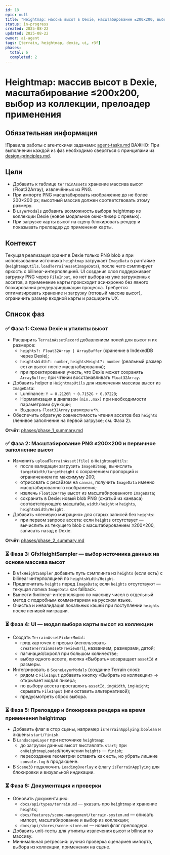 ```yaml
---
id: 18
epic: null
title: "Heightmap: массив высот в Dexie, масштабирование ≤200x200, выбор из коллекции, прелоадер применения"
status: in-progress
created: 2025-08-22
updated: 2025-08-22
owner: ai-agent
tags: [terrain, heightmap, dexie, ui, r3f]
phases:
  total: 6
  completed: 2
---
```


# Heightmap: массив высот в Dexie, масштабирование ≤200x200, выбор из коллекции, прелоадер применения

## Обязательная информация
!Правила работы с агентскими задачами: [agent-tasks.md](../../../../docs/development/workflows/agent-tasks.md)
ВАЖНО: При выполнении каждой из фаз необходимо сверяться с принципами из [design-principles.md](../../../../docs/architecture/design-principles.md).

## Цели
- Добавить к таблице `terrainAssets` хранение массива высот (Float32Array), извлечённых из PNG.
- При импорте PNG масштабировать изображение до не более 200×200 px; высотный массив должен соответствовать этому размеру.
- В `LayerModals` добавить возможность выбора heightmap из коллекции Dexie (новое модальное окно-пикер с превью).
- При загрузке карты высот на сцену блокировать рендер и показывать прелоадер до применения карты.

## Контекст
Текущая реализация хранит в Dexie только PNG blob и при использовании источника `heightmap` загружает `ImageData` в рантайме (`HeightmapUtils.loadTerrainAssetImageData`), после чего сэмплирует яркость с bilinear-интерполяцией. UI создания слоя поддерживает загрузку PNG через `FileInput`, но нет выбора из уже загруженных ассетов, а применение карты происходит асинхронно без явного блокирования рендера/индикации процесса. Требуется оптимизировать хранение и загрузку (готовый массив высот), ограничить размер входной карты и расширить UX.

## Список фаз

### ✅ Фаза 1: Схема Dexie и утилиты высот
- Расширить `TerrainAssetRecord` добавлением полей для высот и их размеров:
  - `heights?: Float32Array | ArrayBuffer` (хранение в IndexedDB через Dexie);
  - `heightsWidth?: number`, `heightsHeight?: number` (реальный размер сетки высот после масштабирования);
  - при проектировании учесть, что Dexie может сохранять `ArrayBuffer`; при чтении восстанавливать `Float32Array`.
- Добавить helper в `HeightmapUtils` для извлечения массива высот из `ImageData`:
  - Luminance: `Y = 0.2126R + 0.7152G + 0.0722B`;
  - Нормализация в диапазон `[min..max]` при необходимости параметрами функции;
  - Выдавать `Float32Array` размера `w*h`.
- Обеспечить обратную совместимость чтения ассетов без `heights` (ленивое заполнение на первой загрузке; см. Фаза 2).

**Отчёт**: [phases/phase_1_summary.md](phases/phase_1_summary.md)

### ✅ Фаза 2: Масштабирование PNG ≤200×200 и первичное заполнение высот
- Изменить `uploadTerrainAsset(file)` в `HeightmapUtils`:
  - после валидации загрузить `ImageBitmap`, вычислить `targetWidth/targetHeight` с сохранением пропорций и ограничением по максимуму 200;
  - отрисовать с ресайзом на `canvas`, получить `ImageData` именно масштабированного изображения;
  - извлечь `Float32Array` высот из масштабированного `ImageData`;
  - сохранить в Dexie: новый blob PNG (сжатый из канваса) соответствующего масштаба, `width/height` и `heights`, `heightsWidth/Height`.
- Добавить «ленивую миграцию» для старых записей без `heights`:
  - при первом запросе ассета: если `heights` отсутствует — вычислить из текущего blob с масштабированием ≤200×200, записать назад в Dexie.

**Отчёт**: [phases/phase_2_summary.md](phases/phase_2_summary.md)

### ⏳ Фаза 3: GfxHeightSampler — выбор источника данных на основе массива высот
- В `GfxHeightSampler` добавить путь сэмплинга из `heights` (если есть) с bilinear интерполяцией по `heightsWidth/Height`.
- Предпочитать `heights` перед `ImageData`; если `heights` отсутствуют — текущая логика `ImageData` как fallback.
- Вынести билinear-интерполяцию по массиву чисел в отдельный метод с подробным комментарием на русском языке.
- Очистка и инвалидация локальных кэшей при поступлении `heights` после ленивой миграции.

### ⏳ Фаза 4: UI — модал выбора карты высот из коллекции
- Создать `TerrainAssetPickerModal`:
  - грид карточек с превью (использовать `createTerrainAssetPreviewUrl`), названием, размерами, датой;
  - пагинация/скролл при большом количестве;
  - выбор одного ассета, кнопка «Выбрать» возвращает `assetId` и размеры.
- Интегрировать в `SceneLayerModals` (создание Terrain слоя):
  - рядом с `FileInput` добавить кнопку «Выбрать из коллекции» → открывает модал пикера;
  - по выбору ассета проставлять `assetId`, `imgWidth`, `imgHeight`; скрывать `FileInput` (или оставить альтернативой);
  - предусмотреть сброс выбора.

### ⏳ Фаза 5: Прелоадер и блокировка рендера на время применения heightmap
- Добавить флаг в стор сцены, например `isTerrainApplying:boolean` и экшены `start/finish`.
- В `LandscapeLayer` при источнике `heightmap`:
  - до загрузки данных высот выставлять `start`; при `onHeightmapLoaded`/получении `heights` — `finish`;
  - пересоздание геометрии оставить как есть, но убрать лишние `console.log` в продакшене.
- В `Scene3D` подключить `LoadingOverlay` к флагу `isTerrainApplying` для блокировки и визуальной индикации.

### ⏳ Фаза 6: Документация и проверки
- Обновить документацию:
  - `docs/api/types/terrain.md` — указать про `heightmap` и хранение `heights`;
  - `docs/features/scene-management/terrain-system.md` — описать импорт, масштабирование и выбор из коллекции;
  - `docs/api/stores/scene-store.md` — новый флаг прелоадера.
- Добавить unit-тесты для утилиты извлечения высот и bilinear по массиву.
- Минимальная регрессия: ручная проверка сценариев импорта, выбора из коллекции, применения на сцене.
